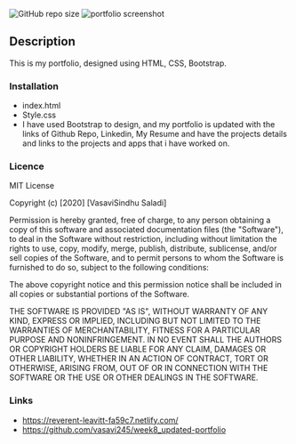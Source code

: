 ![GitHub repo size](https://img.shields.io/github/repo-size/vasavi245/updated-portfolio?color=green&style=plastic)
![portfolio screenshot](https://user-images.githubusercontent.com/58574509/78574111-20276b00-785c-11ea-84f3-a4bf6c3b3766.PNG)

## Description
 This is my portfolio, designed using HTML, CSS, Bootstrap.

### Installation
 * index.html
 * Style.css
 * I have used Bootstrap to design, and my portfolio is updated with the links of Github Repo, Linkedin, My Resume and have the projects details and links to the projects and apps that i have worked on.
 
 ### Licence
  MIT License

Copyright (c) [2020] [VasaviSindhu Saladi]

Permission is hereby granted, free of charge, to any person obtaining a copy
of this software and associated documentation files (the "Software"), to deal
in the Software without restriction, including without limitation the rights
to use, copy, modify, merge, publish, distribute, sublicense, and/or sell
copies of the Software, and to permit persons to whom the Software is
furnished to do so, subject to the following conditions:

The above copyright notice and this permission notice shall be included in all
copies or substantial portions of the Software.

THE SOFTWARE IS PROVIDED "AS IS", WITHOUT WARRANTY OF ANY KIND, EXPRESS OR
IMPLIED, INCLUDING BUT NOT LIMITED TO THE WARRANTIES OF MERCHANTABILITY,
FITNESS FOR A PARTICULAR PURPOSE AND NONINFRINGEMENT. IN NO EVENT SHALL THE
AUTHORS OR COPYRIGHT HOLDERS BE LIABLE FOR ANY CLAIM, DAMAGES OR OTHER
LIABILITY, WHETHER IN AN ACTION OF CONTRACT, TORT OR OTHERWISE, ARISING FROM,
OUT OF OR IN CONNECTION WITH THE SOFTWARE OR THE USE OR OTHER DEALINGS IN THE
SOFTWARE.
 ### Links
 * https://reverent-leavitt-fa59c7.netlify.com/
 * https://github.com/vasavi245/week8_updated-portfolio
